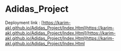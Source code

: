 # Adidas_Project
Deployment link : [https://karim-akl.github.io/Adidas_Project/Index.Html)https://karim-akl.github.io/Adidas_Project/Index.Html](https://karim-akl.github.io/Adidas_Project/Index.Html)https://karim-akl.github.io/Adidas_Project/Index.Html
